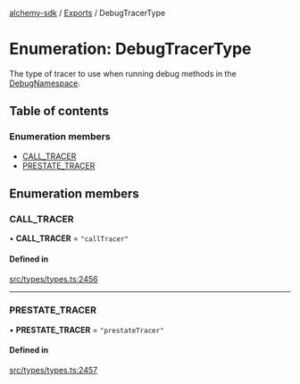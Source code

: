 [alchemy-sdk](../README.md) / [Exports](../modules.md) / DebugTracerType

# Enumeration: DebugTracerType

The type of tracer to use when running debug methods in the
[DebugNamespace](../classes/DebugNamespace.md).

## Table of contents

### Enumeration members

- [CALL\_TRACER](DebugTracerType.md#call_tracer)
- [PRESTATE\_TRACER](DebugTracerType.md#prestate_tracer)

## Enumeration members

### CALL\_TRACER

• **CALL\_TRACER** = `"callTracer"`

#### Defined in

[src/types/types.ts:2456](https://github.com/alchemyplatform/alchemy-sdk-js/blob/c9dbbf0/src/types/types.ts#L2456)

___

### PRESTATE\_TRACER

• **PRESTATE\_TRACER** = `"prestateTracer"`

#### Defined in

[src/types/types.ts:2457](https://github.com/alchemyplatform/alchemy-sdk-js/blob/c9dbbf0/src/types/types.ts#L2457)
